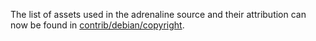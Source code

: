 The list of assets used in the adrenaline source and their attribution can now be found in [contrib/debian/copyright](../contrib/debian/copyright).
